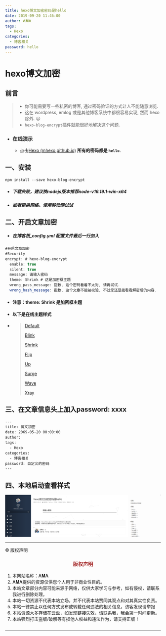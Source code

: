 ```yaml
---
title: hexo博文加密密码是hello
date: 2019-09-20 11:46:00
author: 𝚲𝚳𝚲
tags:
  - Hexo
categories:
  - 博客相关
password: hello
---
```


# hexo博文加密

## 前言

>- 你可能需要写一些私密的博客, 通过密码验证的方式让人不能随意浏览.
>- 这在 wordpress, emlog 或是其他博客系统中都很容易实现, 然而 hexo 除外. 😦
>- `hexo-blog-encrypt`插件就能很好地解决这个问题.

- ### 在线演示

  - 点击[Hexo (mhexo.github.io)](https://mhexo.github.io/) **所有的密码都是 `hello`**.

## 一、安装

```java
npm install --save hexo-blog-encrypt
```

- ##### 下载失败，建议换nodejs版本推荐node-v16.19.1-win-x64

- ##### 或者更换网络。使用移动网试试

## 二、开启文章加密

- ##### 在博客根_config.yml 配置文件最后一行加入

```java
#开启文章加密 
#Security
encrypt: # hexo-blog-encrypt
  enable: true
  silent: true
  message: 请输入密码
  theme: Shrink # 这是加密框主题
  wrong_pass_message: 抱歉, 这个密码看着不太对, 请再试试.
  wrong_hash_message: 抱歉, 这个文章不能被校验, 不过您还是能看看解密后的内容.
```

- ####  注意：theme: Shrink 是加密框主题

- #### 以下是在线主题样式

- >[Default ](https://mhexo.github.io/2020/12/23/Theme-Test-Default/)
  >
  >[Blink ](https://mhexo.github.io/2020/12/23/Theme-Test-Blink/)
  >
  >[Shrink](https://mhexo.github.io/2020/12/23/Theme-Test-Shrink/)   
  >
  >[Flip](https://mhexo.github.io/2020/12/23/Theme-Test-Flip/)
  >
  >[Up](https://mhexo.github.io/2020/12/23/Theme-Test-Up/)
  >
  >[Surge](https://mhexo.github.io/2020/12/23/Theme-Test-Surge/)
  >
  >[Wave](https://mhexo.github.io/2020/12/23/Theme-Test-Wave/)  
  >
  >[Xray](https://mhexo.github.io/2020/12/23/Theme-Test-Xray/)

## 三、在文章信息头上加入password: xxxx

```txt
---
title: 博文加密
date: 2069-05-20 00:00:00
author: 
tags:
  - Hexo
categories:
  - 博客相关
password: 自定义的密码
---
```

## 四、本地启动查看样式

![image-20240124011016958](https://raw.githubusercontent.com/protonlml/blogimages/master/imgs/202406160949328.png)









----

© 版权声明

<escape>

<div>
    <h3 align="center"  style="color: brown;" >版权声明</h3>
    <table>
   		<tr>
    		<ol>
				<li>本网站名称：𝚲𝚳𝚲</li>
				<li>𝚲𝚳𝚲提供的资源仅供您个人用于非商业性目的。</li>
				<li>本站文章部分内容可能来源于网络，仅供大家学习与参考，如有侵权，请联系我进行删除处理。</li>
				<li>本站一切资源不代表本站立场，并不代表本站赞同其观点和对其真实性负责。</li>
        		<li>本站一律禁止以任何方式发布或转载任何违法的相关信息，访客发现请举报</li> 
        		<li>本站资源大多存储在云盘，如发现链接失效，请联系我，我会第一时间更新。</li>
        		<li>本站强烈打击盗版/破解等有损他人权益和违法作为，请支持正版！</li>  
			</ol>
		</tr>
	</table>
</div>



</escape>

----











































